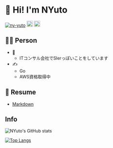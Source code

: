 # 👋 Hi! I'm NYuto

<p align="left"> 
  <a href="https://github.com/ny-yuto/ny-yuto"><img src="https://komarev.com/ghpvc/?username=ny-yuto" alt="ny-yuto" /></a>
  <a href="https://github.com/ny-yuto"><img height="20" src="https://img.shields.io/github/followers/ny-yuto?label=follow&logo=github&style=flat" /></a>
  <a href="https://github.com/ny-yuto"><img height="20" src="https://img.shields.io/github/stars/ny-yuto?logo=github&style=flat" /></a>
</p>

## 🧑‍💻 Person

- 💼
  - ITコンサル会社でSIerっぽいことをしています
- ✍️
  - Go
  - AWS資格取得中

## 📝 Resume

- [Markdown](https://github.com/ny-yuto/ny-yuto/blob/main/docs/README.md)

## Info

![NYuto's GitHub stats](https://github-readme-stats.vercel.app/api?username=ny-yuto&count_private=true&show_icons=true&theme=dracula)

[![Top Langs](https://github-readme-stats.vercel.app/api/top-langs/?username=ny-yuto)](https://github.com/ny-yuto/github-readme-stats)
